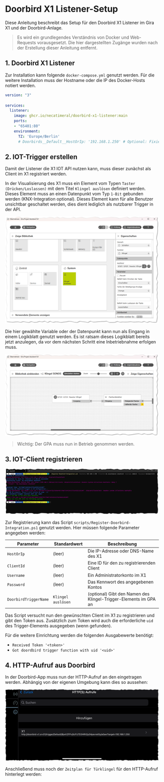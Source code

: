 # Doorbird X1 Listener-Setup

Diese Anleitung beschreibt das Setup für den Doorbird X1 Listener im Gira X1 und der Doorbird-Anlage.

> Es wird ein grundlegendes Verständnis von Docker und Web-Requests vorausgesetzt. Die hier dargestellten Zugänge wurden nach der Erstellung dieser Anleitung entfernt.

## 1. Doorbird X1 Listener

Zur Installation kann folgende `docker-compose.yml` genutzt werden.
Für die weitere Installation muss der Hostname oder die IP des Docker-Hosts notiert werden.

```yml
version: "3"

services:
  listener:
    image: ghcr.io/necatimeral/doorbird-x1-listener:main
    ports:
    - "65401:80"
    environment:
      TZ: 'Europe/Berlin'
      # Doorbirds__Default__HostOrIp: '192.168.1.250' # Optional: Fixiert die IP für Trigger-Anfragen, wenn gewünscht
```

## 2. IOT-Trigger erstellen

Damit der Listener die X1 IOT API nutzen kann, muss dieser zunächst als Client im X1 registriert werden.

In der Visualisierung des X1 muss ein Element vom Typen `Taster (Drücken/Loslassen)` mit dem Titel `Klingel auslösen` definiert werden.
Dieses Element muss an einen Datenpunkt vom Typ `1-Bit` gebunden werden (KNX-Integration optional). Dieses Element kann für alle Benutzer unsichtbar geschaltet werden, dies dient lediglich als nutzbarer Trigger in der API.

![](./gpa-doorbird-klingel-trigger.png)

Die hier gewählte Variable oder der Datenpunkt kann nun als Eingang in einem Logikblatt genutzt werden. Es ist ratsam dieses Logikblatt bereits jetzt anzulegen, da vor dem nächsten Schritt eine Inbetriebnahme erfolgen muss.

![](./gpa-doorbird-klingel-logik.png)

> Wichtig: Der GPA muss nun in Betrieb genommen werden.

## 3. IOT-Client registrieren

![Powershell script, welches die Kommandozeile für das Registrierungsscript zeigt](doorbird-register-script-demo.png)

Zur Registrierung kann das Script `scripts/Register-Doorbird-Integration.ps1` genutzt werden. Hier müssen folgende Parameter angegeben werden:

| Parameter             | Standardwert       | Beschreibung
|-----------------------|--------------------|-------------------------------------
| `HostOrIp`            | (leer)             | Die IP-Adresse oder DNS-Name des X1
| `ClientId`            | (leer)             | Eine ID für den zu registrierenden Client
| `Username`            | (leer)             | Ein Administratorkonto im X1
| `Password`            | (leer)             | Das Kennwort des angegebenen Kontos
| `DoorbirdTriggerName` | `Klingel auslösen` | (optional) Gibt den Namen des Klingel-Trigger-Elements im GPA an

Das Script versucht nun den gewünschten Client im X1 zu registrieren und gibt den Token aus.
Zusätzlich zum Token wird auch die erforderliche `uid` des Trigger-Elements ausgegeben (wenn gefunden).

Für die weitere Einrichtung werden die folgenden Ausgabewerte benötigt:
* `Received Token '<token>'`
* `Got doordbird trigger function with uid '<uid>'`

## 4. HTTP-Aufruf aus Doorbird

In der Doorbird-App muss nun der HTTP-Aufruf an den eingetragen werden.
Abhängig von der eigenen Umgebung kann dies so aussehen:

![](./doorbird-http-request.png)

Anschließend muss noch der `Zeitplan für Türklingel` für den HTTP-Aufruf hinterlegt werden:

![]()
